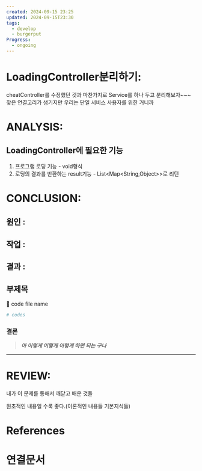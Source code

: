 ```yaml
---
created: 2024-09-15 23:25
updated: 2024-09-15T23:30
tags:
  - develop
  - burgerput
Progress:
  - ongoing
---
```


# LoadingController분리하기:
cheatController를 수정했던 것과 마찬가지로 Service를 하나 두고 분리해보자~~~
잦은 연결고리가 생기지만 우리는 단일 서비스 사용자를 위한 거니까
# ANALYSIS:
## LoadingController에 필요한 기능
1. 프로그램 로딩 기능 - void형식
2. 로딩의 결과를 반환하는 result기능 - List<Map<String,Object>>로 리턴 


# CONCLUSION:

## 원인 :

## 작업 :

## 결과 :

## 부제목

<aside> 🔽 code file name

</aside>

```bash
# codes
```

### 결론

> _**아 이렇게 이렇게 이렇게 하면 되는 구나**_



---
# REVIEW:

내가 이 문제를 통해서 깨닫고 배운 것들

원초적인 내용일 수록 좋다.(이론적인 내용들 기본지식들)

# References

# 연결문서
